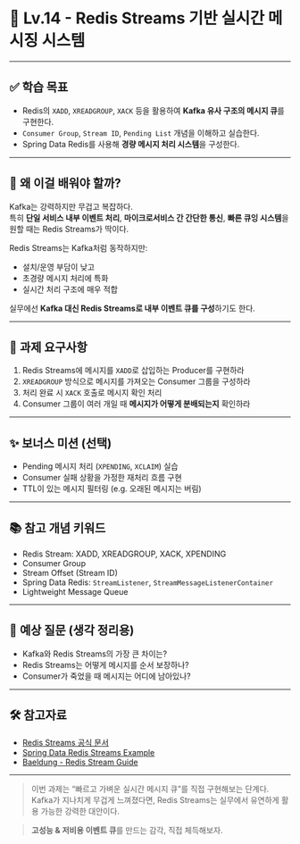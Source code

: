 # 🧵 Lv.14 - Redis Streams 기반 실시간 메시징 시스템

---

## ✅ 학습 목표

- Redis의 `XADD`, `XREADGROUP`, `XACK` 등을 활용하여 **Kafka 유사 구조의 메시지 큐**를 구현한다.
- `Consumer Group`, `Stream ID`, `Pending List` 개념을 이해하고 실습한다.
- Spring Data Redis를 사용해 **경량 메시지 처리 시스템**을 구성한다.

---

## 🤔 왜 이걸 배워야 할까?

Kafka는 강력하지만 무겁고 복잡하다.  
특히 **단일 서비스 내부 이벤트 처리**, **마이크로서비스 간 간단한 통신**, **빠른 큐잉 시스템**을 원할 때는 Redis Streams가 딱이다.

Redis Streams는 Kafka처럼 동작하지만:
- 설치/운영 부담이 낮고
- 초경량 메시지 처리에 특화
- 실시간 처리 구조에 매우 적합

실무에선 **Kafka 대신 Redis Streams로 내부 이벤트 큐를 구성**하기도 한다.

---

## 📌 과제 요구사항

1. Redis Streams에 메시지를 `XADD`로 삽입하는 Producer를 구현하라
2. `XREADGROUP` 방식으로 메시지를 가져오는 Consumer 그룹을 구성하라
3. 처리 완료 시 `XACK` 호출로 메시지 확인 처리
4. Consumer 그룹이 여러 개일 때 **메시지가 어떻게 분배되는지** 확인하라

---

## ✨ 보너스 미션 (선택)

- Pending 메시지 처리 (`XPENDING`, `XCLAIM`) 실습
- Consumer 실패 상황을 가정한 재처리 흐름 구현
- TTL이 있는 메시지 필터링 (e.g. 오래된 메시지는 버림)

---

## 📚 참고 개념 키워드

- Redis Stream: XADD, XREADGROUP, XACK, XPENDING
- Consumer Group
- Stream Offset (Stream ID)
- Spring Data Redis: `StreamListener`, `StreamMessageListenerContainer`
- Lightweight Message Queue

---

## 💬 예상 질문 (생각 정리용)

- Kafka와 Redis Streams의 가장 큰 차이는?
- Redis Streams는 어떻게 메시지를 순서 보장하나?
- Consumer가 죽었을 때 메시지는 어디에 남아있나?

---

## 🛠️ 참고자료

- [Redis Streams 공식 문서](https://redis.io/docs/data-types/streams/)
- [Spring Data Redis Streams Example](https://docs.spring.io/spring-data/redis/docs/current/reference/html/#redis.streams)
- [Baeldung - Redis Stream Guide](https://www.baeldung.com/spring-data-redis-streams)

---

> 이번 과제는 “빠르고 가벼운 실시간 메시지 큐”를 직접 구현해보는 단계다.  
> Kafka가 지나치게 무겁게 느껴졌다면, Redis Streams는 실무에서 유연하게 활용 가능한 강력한 대안이다.

> **고성능 & 저비용 이벤트 큐**를 만드는 감각, 직접 체득해보자.
